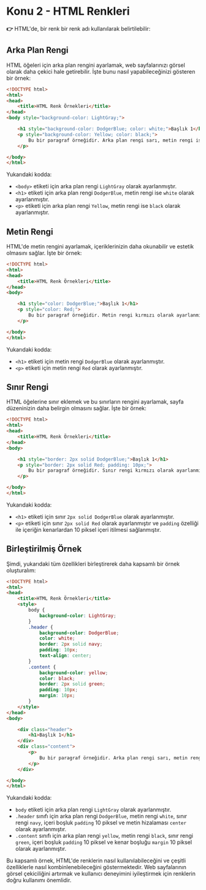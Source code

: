 # Konu 2 - **HTML Renkleri**

**👉** HTML'de, bir renk bir renk adı kullanılarak belirtilebilir:

## Arka Plan Rengi

HTML öğeleri için arka plan rengini ayarlamak, web sayfalarınızı görsel olarak daha çekici hale getirebilir. İşte bunu nasıl yapabileceğinizi gösteren bir örnek:

```html
<!DOCTYPE html>
<html>
<head>
    <title>HTML Renk Örnekleri</title>
</head>
<body style="background-color: LightGray;">

    <h1 style="background-color: DodgerBlue; color: white;">Başlık 1</h1>
    <p style="background-color: Yellow; color: black;">
        Bu bir paragraf örneğidir. Arka plan rengi sarı, metin rengi ise siyah olarak ayarlanmıştır.
    </p>

</body>
</html>
```

Yukarıdaki kodda:
- `<body>` etiketi için arka plan rengi `LightGray` olarak ayarlanmıştır.
- `<h1>` etiketi için arka plan rengi `DodgerBlue`, metin rengi ise `white` olarak ayarlanmıştır.
- `<p>` etiketi için arka plan rengi `Yellow`, metin rengi ise `black` olarak ayarlanmıştır.

## Metin Rengi

HTML'de metin rengini ayarlamak, içeriklerinizin daha okunabilir ve estetik olmasını sağlar. İşte bir örnek:

```html
<!DOCTYPE html>
<html>
<head>
    <title>HTML Renk Örnekleri</title>
</head>
<body>

    <h1 style="color: DodgerBlue;">Başlık 1</h1>
    <p style="color: Red;">
        Bu bir paragraf örneğidir. Metin rengi kırmızı olarak ayarlanmıştır.
    </p>

</body>
</html>
```

Yukarıdaki kodda:
- `<h1>` etiketi için metin rengi `DodgerBlue` olarak ayarlanmıştır.
- `<p>` etiketi için metin rengi `Red` olarak ayarlanmıştır.

## Sınır Rengi

HTML öğelerine sınır eklemek ve bu sınırların rengini ayarlamak, sayfa düzeninizin daha belirgin olmasını sağlar. İşte bir örnek:

```html
<!DOCTYPE html>
<html>
<head>
    <title>HTML Renk Örnekleri</title>
</head>
<body>

    <h1 style="border: 2px solid DodgerBlue;">Başlık 1</h1>
    <p style="border: 2px solid Red; padding: 10px;">
        Bu bir paragraf örneğidir. Sınır rengi kırmızı olarak ayarlanmış ve içerik 10 piksel içeri itilmiştir.
    </p>

</body>
</html>
```

Yukarıdaki kodda:
- `<h1>` etiketi için sınır `2px solid DodgerBlue` olarak ayarlanmıştır.
- `<p>` etiketi için sınır `2px solid Red` olarak ayarlanmıştır ve `padding` özelliği ile içeriğin kenarlardan 10 piksel içeri itilmesi sağlanmıştır.

## Birleştirilmiş Örnek

Şimdi, yukarıdaki tüm özellikleri birleştirerek daha kapsamlı bir örnek oluşturalım:

```html
<!DOCTYPE html>
<html>
<head>
    <title>HTML Renk Örnekleri</title>
    <style>
        body {
            background-color: LightGray;
        }
        .header {
            background-color: DodgerBlue;
            color: white;
            border: 2px solid navy;
            padding: 10px;
            text-align: center;
        }
        .content {
            background-color: yellow;
            color: black;
            border: 2px solid green;
            padding: 10px;
            margin: 10px;
        }
    </style>
</head>
<body>

    <div class="header">
        <h1>Başlık 1</h1>
    </div>
    <div class="content">
        <p>
            Bu bir paragraf örneğidir. Arka plan rengi sarı, metin rengi siyah olarak ayarlanmış ve sınır rengi yeşildir.
        </p>
    </div>

</body>
</html>
```

Yukarıdaki kodda:
- `body` etiketi için arka plan rengi `LightGray` olarak ayarlanmıştır.
- `.header` sınıfı için arka plan rengi `DodgerBlue`, metin rengi `white`, sınır rengi `navy`, içeri boşluk `padding` 10 piksel ve metin hizalaması `center` olarak ayarlanmıştır.
- `.content` sınıfı için arka plan rengi `yellow`, metin rengi `black`, sınır rengi `green`, içeri boşluk `padding` 10 piksel ve kenar boşluğu `margin` 10 piksel olarak ayarlanmıştır.

Bu kapsamlı örnek, HTML'de renklerin nasıl kullanılabileceğini ve çeşitli özelliklerle nasıl kombinlenebileceğini göstermektedir. Web sayfalarının görsel çekiciliğini artırmak ve kullanıcı deneyimini iyileştirmek için renklerin doğru kullanımı önemlidir.